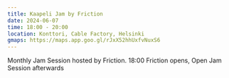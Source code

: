 ```yaml
---
title: Kaapeli Jam by Friction
date: 2024-06-07
time: 18:00 - 20:00
location: Konttori, Cable Factory, Helsinki
gmaps: https://maps.app.goo.gl/rJxX52hhUxfvNuxS6
--- 
```

Monthly Jam Session hosted by Friction. 18:00 Friction opens, Open Jam Session afterwards